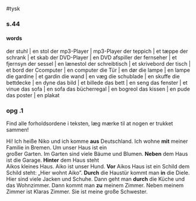 #tysk 


### s.44
#### words
der stuhl | en stol
der mp3-Player | mp3-Player
der teppich | et tæppe
der schrank | et skab
der DVD-Player | en DVD afspiller
der fernseher | et fjernsyn
der sessel | en lænestol
der schreibtisch | et skrivebord
der tisch | et bord
der Ccomputer | en computer
die Tür | en dør
die lampe | en lampe
die gardine | et gardin
die wand | en væg
die schublade | en skuffe
die bettdecke | en dyne
das bild | et billede
das bett | en seng
das fenster | et vinue
das sofa | en sofa
das bücherregal | en bogreol
das kissen | en pude
das poster | en plakat

### opg .1
Find alle forholdsordene i teksten, læg mærke til at nogen er trukket sammen!

Hi! Ich heiße Niko und ich komme **aus** Deutschland. Ich wohne **mit** meiner Familie in Bremen. Um unser Haus ist ein   
großer Garten. Im Garten sind viele Bäume und Blumen. **Neben** dem Haus ist die Garage. **Hinter** dem Haus steht  
Aikos kleines Haus. Aiko ist unser Hund. **Vor** Aikos Haus ist ein Schild dem Schild steht: „Hier wohnt Aiko”. **Durch** die Haustür kommt man **in** die Diele. Hier sind viele Jacken und Schuhe. Dann geht man **durch** die Küche und das Wohnzimmer. Dann kommt man **zu** meinem Zimmer. Neben meinem Zimmer ist Klaras Zimmer. Sie ist meine große Schwester.